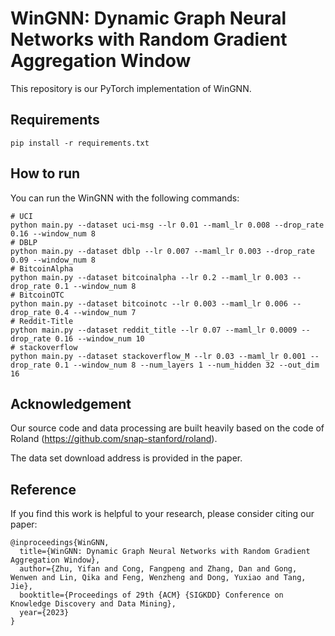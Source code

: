 # WinGNN: Dynamic Graph Neural Networks with Random Gradient Aggregation Window

This repository is our PyTorch implementation of WinGNN.

## Requirements
```shell
pip install -r requirements.txt
```

## How to run
You can run the WinGNN with the following commands:

```shell
# UCI
python main.py --dataset uci-msg --lr 0.01 --maml_lr 0.008 --drop_rate 0.16 --window_num 8
# DBLP
python main.py --dataset dblp --lr 0.007 --maml_lr 0.003 --drop_rate 0.09 --window_num 8
# BitcoinAlpha
python main.py --dataset bitcoinalpha --lr 0.2 --maml_lr 0.003 --drop_rate 0.1 --window_num 8
# BitcoinOTC
python main.py --dataset bitcoinotc --lr 0.003 --maml_lr 0.006 --drop_rate 0.4 --window_num 7
# Reddit-Title
python main.py --dataset reddit_title --lr 0.07 --maml_lr 0.0009 --drop_rate 0.16 --window_num 10
# stackoverflow
python main.py --dataset stackoverflow_M --lr 0.03 --maml_lr 0.001 --drop_rate 0.1 --window_num 8 --num_layers 1 --num_hidden 32 --out_dim 16

```


## Acknowledgement

Our source code and data processing are built heavily based on the code of Roland (https://github.com/snap-stanford/roland).

The data set download address is provided in the paper.

## Reference

If you find this work is helpful to your research, please consider citing our paper:

```
@inproceedings{WinGNN,
  title={WinGNN: Dynamic Graph Neural Networks with Random Gradient Aggregation Window},
  author={Zhu, Yifan and Cong, Fangpeng and Zhang, Dan and Gong, Wenwen and Lin, Qika and Feng, Wenzheng and Dong, Yuxiao and Tang, Jie},
  booktitle={Proceedings of 29th {ACM} {SIGKDD} Conference on Knowledge Discovery and Data Mining},
  year={2023}
}
```